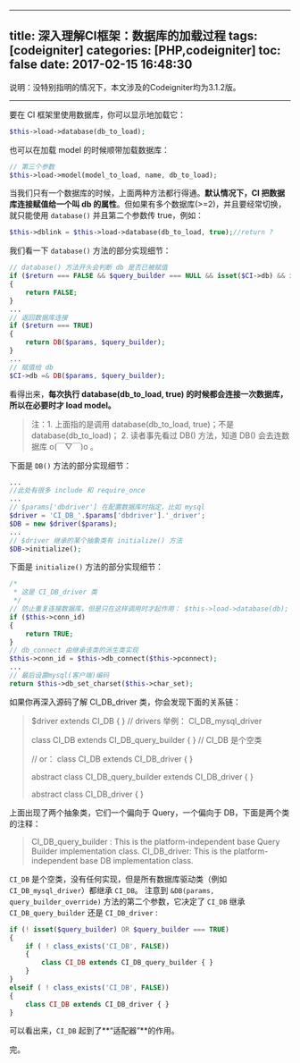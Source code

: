 
---
title: 深入理解CI框架：数据库的加载过程
tags: [codeigniter]
categories: [PHP,codeigniter]
toc: false
date: 2017-02-15 16:48:30
---

说明：没特别指明的情况下，本文涉及的Codeigniter均为3.1.2版。

---

要在 CI 框架里使用数据库，你可以显示地加载它：
```php
$this->load->database(db_to_load);
```
也可以在加载 model 的时候顺带加载数据库：
```php
// 第三个参数
$this->load->model(model_to_load, name, db_to_load);
```
当我们只有一个数据库的时候，上面两种方法都行得通。**默认情况下，CI 把数据库连接赋值给一个叫 db 的属性**。但如果有多个数据库(>=2)，并且要经常切换，就只能使用 `database()` 并且第二个参数传 true，例如：

```php
$this->dblink = $this->load->database(db_to_load, true);//return ?
```

我们看一下 `database()` 方法的部分实现细节：

```php
// database() 方法开头会判断 db 是否已被赋值
if ($return === FALSE && $query_builder === NULL && isset($CI->db) && is_object($CI->db) && ! empty($CI->db->conn_id))
{
    return FALSE;
}
...
// 返回数据库连接
if ($return === TRUE)
{
	return DB($params, $query_builder);
}
...
// 赋值给 db
$CI->db =& DB($params, $query_builder);
```

看得出来，**每次执行 database(db_to_load, true) 的时候都会连接一次数据库，所以在必要时才 load model。**

>注：1. 上面指的是调用 database(db_to_load, true)；不是 database(db_to_load)；
> 2. 读者事先看过 DB() 方法，知道 DB() 会去连数据库 o(￣▽￣)o 。


下面是 `DB()` 方法的部分实现细节：

```php
...
//此处有很多 include 和 require_once
...
// $params['dbdriver'] 在配置数据库时指定，比如 mysql
$driver = 'CI_DB_'.$params['dbdriver'].'_driver';
$DB = new $driver($params);
...
// $driver 继承的某个抽象类有 initialize() 方法
$DB->initialize();
```

下面是 `initialize()` 方法的部分实现细节：

```php
/*
 * 这是 CI_DB_driver 类
 */
// 防止重复连接数据库，但是只在这样调用时才起作用： $this->load->database(db); 注意第二个参数。
if ($this->conn_id)
{
    return TRUE;
}
// db_connect 由继承该类的派生类实现
$this->conn_id = $this->db_connect($this->pconnect);
...
// 最后设置mysql(客户端)编码
return $this->db_set_charset($this->char_set);
```

如果你再深入源码了解 CI_DB_driver 类，你会发现下面的关系链：

> 
> $driver extends CI_DB { } // drivers 举例： CI_DB_mysql_driver
>
> class CI_DB extends CI_DB_query_builder { } // CI_DB 是个空类
> 
> // or： class CI_DB extends CI_DB_driver { }
> 
> abstract class CI_DB_query_builder extends CI_DB_driver { }
> 
> abstract class CI_DB_driver { }
>

上面出现了两个抽象类，它们一个偏向于 Query，一个偏向于 DB，下面是两个类的注释：
>CI_DB_query_builder : This is the platform-independent base Query Builder implementation class.
>CI_DB_driver: This is the platform-independent base DB implementation class.

`CI_DB` 是个空类，没有任何实现，但是所有数据库驱动类（例如 `CI_DB_mysql_driver`）都继承 `CI_DB`。
注意到 `&DB(params, query_builder_override)` 方法的第二个参数，它决定了 `CI_DB` 继承 `CI_DB_query_builder` 还是 `CI_DB_driver` : 
```php 
if (! isset($query_builder) OR $query_builder === TRUE) 
{
    if ( ! class_exists('CI_DB', FALSE))
	{
        class CI_DB extends CI_DB_query_builder { }
    }
} 
elseif ( ! class_exists('CI_DB', FALSE))
{
	class CI_DB extends CI_DB_driver { }
}
```

可以看出来，`CI_DB` 起到了**“适配器”**的作用。


完。

